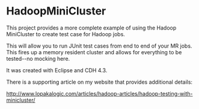HadoopMiniCluster
==================

This project provides a more complete example of using the 
Hadoop MiniCluster to create test case for Hadoop jobs.

This will allow you to run JUnit test cases from end to end 
of your MR jobs.  This fires up a memory resident cluster 
and allows for everything to be tested--no mocking here.

It was created with Eclipse and CDH 4.3.

There is a supporting article on my website that provides
additional details:

http://www.lopakalogic.com/articles/hadoop-articles/hadoop-testing-with-minicluster/

